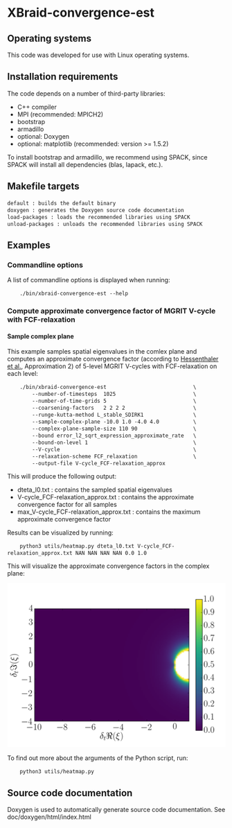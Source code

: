 # XBraid-convergence-est

## Operating systems

This code was developed for use with Linux operating systems.

## Installation requirements

The code depends on a number of third-party libraries:

* C++ compiler
* MPI (recommended: MPICH2)
* bootstrap
* armadillo
* optional: Doxygen
* optional: matplotlib (recommended: version >= 1.5.2)

To install bootstrap and armadillo, we recommend using SPACK, since SPACK will install all dependencies (blas, lapack, etc.).

## Makefile targets

    default : builds the default binary
    doxygen : generates the Doxygen source code documentation
    load-packages : loads the recommended libraries using SPACK
    unload-packages : unloads the recommended libraries using SPACK

## Examples

### Commandline options

A list of commandline options is displayed when running:

```
    ./bin/xbraid-convergence-est --help
```

### Compute approximate convergence factor of MGRIT V-cycle with FCF-relaxation

#### Sample complex plane

This example samples spatial eigenvalues in the comlex plane
and computes an approximate convergence factor (according to [Hessenthaler et al.](https://arxiv.org/abs/1812.11508), Approximation 2)
of 5-level MGRIT V-cycles with FCF-relaxation on each level:

```
    ./bin/xbraid-convergence-est                            \
        --number-of-timesteps  1025                         \
        --number-of-time-grids 5                            \
        --coarsening-factors   2 2 2 2                      \
        --runge-kutta-method L_stable_SDIRK1                \
        --sample-complex-plane -10.0 1.0 -4.0 4.0           \
        --complex-plane-sample-size 110 90                  \
        --bound error_l2_sqrt_expression_approximate_rate   \
        --bound-on-level 1                                  \
        --V-cycle                                           \
        --relaxation-scheme FCF_relaxation                  \
        --output-file V-cycle_FCF-relaxation_approx
```

This will produce the following output:

* dteta_l0.txt : contains the sampled spatial eigenvalues
* V-cycle_FCF-relaxation_approx.txt : contains the approximate convergence factor for all samples
* max_V-cycle_FCF-relaxation_approx.txt : contains the maximum approximate convergence factor

Results can be visualized by running:

```
    python3 utils/heatmap.py dteta_l0.txt V-cycle_FCF-relaxation_approx.txt NAN NAN NAN NAN 0.0 1.0
```

This will visualize the approximate convergence factors in the complex plane:

![Image: Approximate convergence factor for 5-level V-cycles with FCF-relaxation (SDIRK1)](utils/figures/heatmap.png)

To find out more about the arguments of the Python script, run:

```
    python3 utils/heatmap.py
```

## Source code documentation

Doxygen is used to automatically generate source code documentation.
See doc/doxygen/html/index.html
